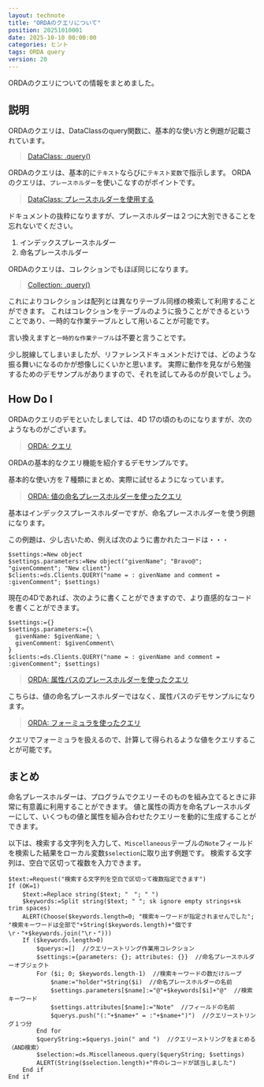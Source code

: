 ```yaml
---
layout: technote
title: "ORDAのクエリについて"
position: 20251010001
date: 2025-10-10 00:00:00
categories: ヒント
tags: ORDA query
version: 20
---
```


ORDAのクエリについての情報をまとめました。

<!--more-->

## 説明

ORDAのクエリは、DataClassのquery関数に、基本的な使い方と例題が記載されています。

> [DataClass: .query\(\)](https://developer.4d.com/docs/ja/API/DataClassClass#query)


ORDAのクエリは、基本的に`テキスト`ならびに`テキスト変数`で指示します。
ORDAのクエリは、`プレースホルダー`を使いこなすのがポイントです。

> [DataClass: プレースホルダーを使用する](https://developer.4d.com/docs/ja/API/DataClassClass#%E3%83%97%E3%83%AC%E3%83%BC%E3%82%B9%E3%83%9B%E3%83%AB%E3%83%80%E3%83%BC%E3%82%92%E4%BD%BF%E7%94%A8%E3%81%99%E3%82%8B)

ドキュメントの抜粋になりますが、プレースホルダーは２つに大別できることを忘れないでください。

1. インデックスプレースホルダー
2. 命名プレースホルダー

ORDAのクエリは、コレクションでもほぼ同じになります。

> [Collection: .query\(\)](https://developer.4d.com/docs/ja/API/CollectionClass#query)

これによりコレクションは配列とは異なりテーブル同様の検索して利用することができます。
これはコレクションをテーブルのように扱うことができるということであり、一時的な作業テーブルとして用いることが可能です。

言い換えますと`一時的な作業テーブル`は不要と言うことです。

少し脱線してしまいましたが、リファレンスドキュメントだけでは、どのような振る舞いになるのかが想像しにくいかと思います。
実際に動作を見ながら勉強するためのデモサンプルがありますので、それを試してみるのが良いでしょう。

## How Do I

ORDAのクエリのデモといたしましては、4D 17の頃のものになりますが、次のようなものがございます。

> [ORDA: クエリ](https://github.com/4D-JP/HDI/releases/download/17/HDI_ORDA_Query.zip)

ORDAの基本的なクエリ機能を紹介するデモサンプルです。

基本的な使い方を７種類にまとめ、実際に試せるようになっています。

> [ORDA: 値の命名プレースホルダーを使ったクエリ](https://github.com/4D-JP/HDI/releases/download/17r5/HDI_PlaceHolders_Values.zip)

基本はインデックスプレースホルダーですが、命名プレースホルダーを使う例題になります。

この例題は、少し古いため、例えば次のように書かれたコードは・・・

```4d
$settings:=New object
$settings.parameters:=New object("givenName"; "Bravo@"; "givenComment"; "New client")
$clients:=ds.Clients.QUERY("name = : givenName and comment = :givenComment"; $settings)
```

現在の4Dであれば、次のように書くことができますので、より直感的なコードを書くことができます。

```4d
$settings:={}
$settings.parameters:={\
  givenName: $givenName; \
  givenComment: $givenComment\
}
$clients:=ds.Clients.QUERY("name = : givenName and comment = :givenComment"; $settings)
```

> [ORDA: 属性パスのプレースホルダーを使ったクエリ](https://github.com/4D-JP/HDI/releases/download/17r5/HDI_PlaceHolders_AttributePaths.zip)

こちらは、値の命名プレースホルダーではなく、属性パスのデモサンプルになります。

> [ORDA: フォーミュラを使ったクエリ](https://github.com/4D-JP/HDI/releases/download/17r6/HDI_Query_ByFormula.zip)

クエリでフォーミュラを扱えるので、計算して得られるような値をクエリすることが可能です。

## まとめ

命名プレースホルダーは、プログラムでクエリーそのものを組み立てるときに非常に有意義に利用することができます。
値と属性の両方を命名プレースホルダーにして、いくつもの値と属性を組み合わせたクエリーを動的に生成することができます。

以下は、検索する文字列を入力して、`Miscellaneous`テーブルの`Note`フィールドを検索した結果をローカル変数`$selection`に取り出す例題です。
検索する文字列は、空白で区切って複数を入力できます。

```4d
$text:=Request("検索する文字列を空白で区切って複数指定できます")
If (OK=1)
	$text:=Replace string($text; "　"; " ")
	$keywords:=Split string($text; " "; sk ignore empty strings+sk trim spaces)
	ALERT(Choose($keywords.length=0; "検索キーワードが指定されませんでした"; "検索キーワードは全部で"+String($keywords.length)+"個です\r・"+$keywords.join("\r・")))
	If ($keywords.length>0)
		$querys:=[]  //クエリーストリング作業用コレクション
		$settings:={parameters: {}; attributes: {}}  //命名プレースホルダーオブジェクト
		For ($i; 0; $keywords.length-1)  //検索キーワードの数だけループ
			$name:="holder"+String($i)  //命名プレースホルダーの名前
			$settings.parameters[$name]:="@"+$keywords[$i]+"@"  //検索キーワード
			$settings.attributes[$name]:="Note"  //フィールドの名前
			$querys.push("(:"+$name+" = :"+$name+")")  //クエリーストリング１つ分
		End for 
		$queryString:=$querys.join(" and ")  //クエリーストリングをまとめる（AND検索）
		$selection:=ds.Miscellaneous.query($queryString; $settings)
		ALERT(String($selection.length)+"件のレコードが該当しました")
	End if 
End if 
```
